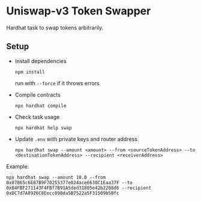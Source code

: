 # Uniswap-v3 Token Swapper

Hardhat task to swap tokens arbitrarily.

## Setup

* Install dependencies

    ```shell
    npm install
    ```

    run with `--force` if it throws errors

* Compile contracts

    ```shell
    npx hardhat compile
    ```

* Check task usage

    ```shell
    npx hardhat help swap
    ```

* Update `.env` with private keys and router address

    ```shell
    npx hardhat swap --amount <amount> --from <sourceTokenAddress> --to <destinationTokenAddress> --recipient <receiverAddress>
    ```

Example:

```shell
npx hardhat swap --amount 10.0 --from 0x07865c6E87B9F70255377e024ace6630C1Eaa37F --to 0xB4FBF271143F4FBf7B91A5ded31805e42b2208d6 --recipient 0xDC7d7A8920C8Eecc098da5B7522a5F31509b5Bfc
```